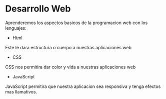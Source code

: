 # Desarrollo Web

Aprenderemos los aspectos basicos de la programacion web con los lenguajes:

- Html 

Este le dara estructura o cuerpo a nuestras aplicaciones web

- CSS

CSS nos permitira dar color y vida a nuestras aplicaciones web

- JavaScript

JavaScript permitira que nuestra aplicacion sea responsiva y tenga efectos mas llamativos.

